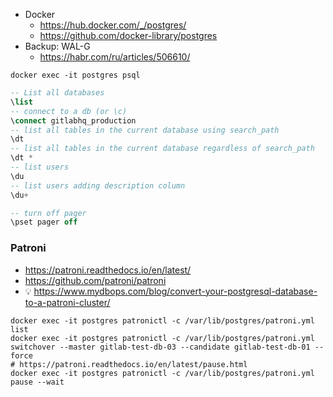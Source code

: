 * Docker
    * https://hub.docker.com/_/postgres/
    * https://github.com/docker-library/postgres
* Backup: WAL-G
    * https://habr.com/ru/articles/506610/


```shell
docker exec -it postgres psql
```

```sql
-- List all databases
\list
-- connect to a db (or \c)
\connect gitlabhq_production
-- list all tables in the current database using search_path
\dt
-- list all tables in the current database regardless of search_path
\dt *
-- list users
\du
-- list users adding description column
\du+

-- turn off pager
\pset pager off
```

### Patroni
* https://patroni.readthedocs.io/en/latest/
* https://github.com/patroni/patroni
* :bulb: https://www.mydbops.com/blog/convert-your-postgresql-database-to-a-patroni-cluster/

```shell
docker exec -it postgres patronictl -c /var/lib/postgres/patroni.yml list
docker exec -it postgres patronictl -c /var/lib/postgres/patroni.yml switchover --master gitlab-test-db-03 --candidate gitlab-test-db-01 --force
# https://patroni.readthedocs.io/en/latest/pause.html
docker exec -it postgres patronictl -c /var/lib/postgres/patroni.yml pause --wait
```
